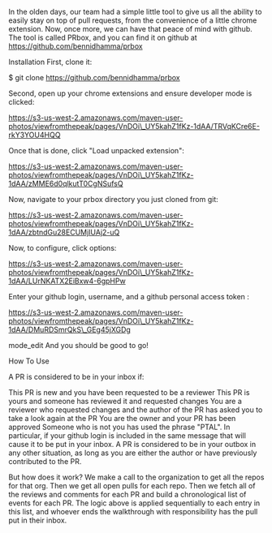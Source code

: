 In the olden days, our team had a simple little tool to give us all the ability to easily stay on top of pull requests, from the convenience of a little chrome extension. Now, once more, we can have that peace of mind with github.
The tool is called PRbox, and you can find it on github at https://github.com/bennidhamma/prbox

Installation
First, clone it:

$ git clone https://github.com/bennidhamma/prbox

Second, open up your chrome extensions and ensure developer mode is clicked:

https://s3-us-west-2.amazonaws.com/maven-user-photos/viewfromthepeak/pages/VnDOi\_UY5kahZ1fKz-1dAA/TRVqKCre6E-rkY3YOU4HQQ

Once that is done, click "Load unpacked extension":

https://s3-us-west-2.amazonaws.com/maven-user-photos/viewfromthepeak/pages/VnDOi\_UY5kahZ1fKz-1dAA/zMME6d0qlkutT0CgNSufsQ

Now, navigate to your prbox directory you just cloned from git:

https://s3-us-west-2.amazonaws.com/maven-user-photos/viewfromthepeak/pages/VnDOi\_UY5kahZ1fKz-1dAA/zbtndGu28ECUMjIUAj2-uQ


Now, to configure, click options:

https://s3-us-west-2.amazonaws.com/maven-user-photos/viewfromthepeak/pages/VnDOi\_UY5kahZ1fKz-1dAA/LUrNKATX2EiBxw4-6gpHPw


Enter your github login, username, and a github personal access token :

https://s3-us-west-2.amazonaws.com/maven-user-photos/viewfromthepeak/pages/VnDOi\_UY5kahZ1fKz-1dAA/DMuRDSmrQkS\_GEg45jXGDg

mode_edit
And you should be good to go!

How To Use


A PR is considered to be in your inbox if:

This PR is new and you have been requested to be a reviewer
This PR is yours and someone has reviewed it and requested changes
You are a reviewer who requested changes and the author of the PR has asked you to take a look again at the PR
You are the owner and your PR has been approved
Someone who is not you has used the phrase "PTAL". In particular, if your github login is included in the same message that will cause it to be put in your inbox.
A PR is considered to be in your outbox in any other situation, as long as you are either the author or have previously contributed to the PR.

But how does it work?
We make a call to the organization to get all the repos for that org. Then we get all open pulls for each repo. Then we fetch all of the reviews and comments for each PR and build a chronological list of events for each PR. The logic above is applied sequentially to each entry in this list, and whoever ends the walkthrough with responsibility has the pull put in their inbox.
